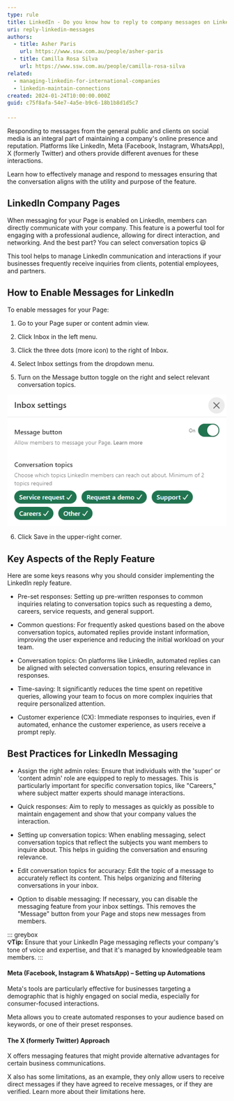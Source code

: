 ```yaml
---
type: rule
title: LinkedIn - Do you know how to reply to company messages on LinkedIn?
uri: reply-linkedin-messages
authors:
  - title: Asher Paris
    url: https://www.ssw.com.au/people/asher-paris
  - title: Camilla Rosa Silva
    url: https://www.ssw.com.au/people/camilla-rosa-silva
related:
  - managing-linkedin-for-international-companies
  - linkedin-maintain-connections
created: 2024-01-24T10:00:00.000Z
guid: c75f8afa-54e7-4a5e-b9c6-18b1b8d1d5c7

---
```


Responding to messages from the general public and clients on social media is an integral part of maintaining a company's online presence and reputation. Platforms like LinkedIn, Meta (Facebook, Instagram, WhatsApp), X (formerly Twitter) and others provide different avenues for these interactions. 

Learn how to effectively manage and respond to messages ensuring that the conversation aligns with the utility and purpose of the feature. 

<!--endintro--> 

## LinkedIn Company Pages 

When messaging for your Page is enabled on LinkedIn, members can directly communicate with your company. This feature is a powerful tool for engaging with a professional audience, allowing for direct interaction, and networking. And the best part? You can select conversation topics 😃 

This tool helps to manage LinkedIn communication and interactions if your businesses frequently receive inquiries from clients, potential employees, and partners. 

## How to Enable Messages for LinkedIn 

To enable messages for your Page: 

1. Go to your Page super or content admin view. 

2. Click Inbox in the left menu. 

3. Click the three dots (more icon) to the right of Inbox. 

4. Select Inbox settings from the dropdown menu. 

5. Turn on the Message button toggle on the right and select relevant conversation topics. 

![Figure: Inbox settings screen.](linkedin-more.png)

6. Click Save in the upper-right corner. 

## Key Aspects of the Reply Feature 

Here are some keys reasons why you should consider implementing the LinkedIn reply feature. 

* Pre-set responses: Setting up pre-written responses to common inquiries relating to conversation topics such as requesting a demo, careers, service requests, and general support. 

* Common questions: For frequently asked questions based on the above conversation topics, automated replies provide instant information, improving the user experience and reducing the initial workload on your team. 

* Conversation topics: On platforms like LinkedIn, automated replies can be aligned with selected conversation topics, ensuring relevance in responses. 

* Time-saving: It significantly reduces the time spent on repetitive queries, allowing your team to focus on more complex inquiries that require personalized attention. 

* Customer experience (CX): Immediate responses to inquiries, even if automated, enhance the customer experience, as users receive a prompt reply. 

## Best Practices for LinkedIn Messaging 

* Assign the right admin roles: Ensure that individuals with the 'super' or 'content admin' role are equipped to reply to messages. This is particularly important for specific conversation topics, like "Careers," where subject matter experts should manage interactions. 

* Quick responses: Aim to reply to messages as quickly as possible to maintain engagement and show that your company values the interaction. 

* Setting up conversation topics: When enabling messaging, select conversation topics that reflect the subjects you want members to inquire about. This helps in guiding the conversation and ensuring relevance. 

* Edit conversation topics for accuracy: Edit the topic of a message to accurately reflect its content. This helps organizing and filtering conversations in your inbox. 

* Option to disable messaging: If necessary, you can disable the messaging feature from your inbox settings. This removes the "Message" button from your Page and stops new messages from members. 

::: greybox  
**💡Tip:** Ensure that your LinkedIn Page messaging reflects your company's tone of voice and expertise, and that it's managed by knowledgeable team members.
::: 

#### Meta (Facebook, Instagram & WhatsApp) – Setting up Automations 

Meta's tools are particularly effective for businesses targeting a demographic that is highly engaged on social media, especially for consumer-focused interactions. 

Meta allows you to create automated responses to your audience based on keywords, or one of their preset responses.  

#### The X (formerly Twitter) Approach 

X offers messaging features that might provide alternative advantages for certain business communications.  

X also has some limitations, as an example, they only allow users to receive direct messages if they have agreed to receive messages, or if they are verified. Learn more about their limitations here.  

 
